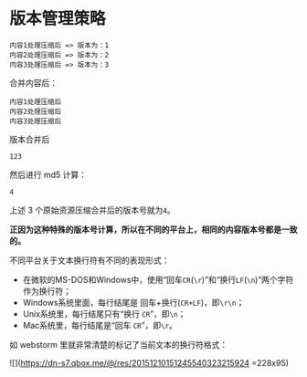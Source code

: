 # 版本管理策略
```
内容1处理压缩后 => 版本为：1
内容2处理压缩后 => 版本为：2
内容3处理压缩后 => 版本为：3
```
合并内容后：
```
内容1处理压缩后
内容2处理压缩后
内容3处理压缩后
```
版本合并后
```
123
```
然后进行 md5 计算：
```
4
```
上述 3 个原始资源压缩合并后的版本号就为`4`。


**正因为这种特殊的版本号计算，所以在不同的平台上，相同的内容版本号都是一致的。**

不同平台关于文本换行符有不同的表现形式：

- 在微软的MS-DOS和Windows中，使用“回车`CR`(`\r`)”和“换行`LF`(`\n`)”两个字符作为换行符；
- Windows系统里面，每行结尾是 回车+换行(`CR+LF`)，即`\r\n`；
- Unix系统里，每行结尾只有“换行 `CR`”，即`\n`；
- Mac系统里，每行结尾是“回车 `CR`”，即`\r`。

如 webstorm 里就非常清楚的标记了当前文本的换行符格式：

![](https://dn-s7.qbox.me/@/res/20151210151245540323215924 =228x95)
